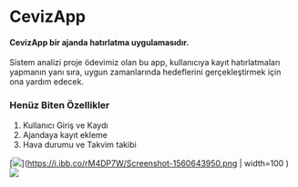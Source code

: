 # CevizApp

#### CevizApp bir ajanda hatırlatma uygulamasıdır.
Sistem analizi proje ödevimiz olan bu app, kullanıcıya kayıt hatırlatmaları yapmanın yanı sıra, uygun zamanlarında hedeflerini gerçekleştirmek için ona yardım edecek.

### Henüz Biten Özellikler
1. Kullanıcı Giriş ve Kaydı
2. Ajandaya kayıt ekleme
3. Hava durumu ve Takvim takibi

[![](https://i.ibb.co/rM4DP7W/Screenshot-1560643950.png)](https://i.ibb.co/rM4DP7W/Screenshot-1560643950.png | width=100 )
[![](https://media.giphy.com/media/fXb0MeosrZW2YsxrWv/giphy.gif)](https://media.giphy.com/media/fXb0MeosrZW2YsxrWv/giphy.gif)
